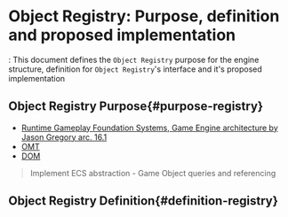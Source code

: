 # Object Registry: Purpose, definition and proposed implementation

:  This document defines the `Object Registry` purpose for the engine structure, definition for `Object Registry`'s interface and it's proposed implementation

## Object Registry Purpose{#purpose-registry}

* [Runtime Gameplay Foundation Systems, Game Engine architecture by Jason Gregory arc. 16.1]()
* [OMT](https://www.geeksforgeeks.org/software-engineering-object-modeling-technique-omt/)
* [DOM](http://www.cs.sjsu.edu/~pearce/oom/patterns/new/Riehle.pdf)

> Implement ECS abstraction - Game Object queries and referencing
> 
> 

## Object Registry Definition{#definition-registry}

> 